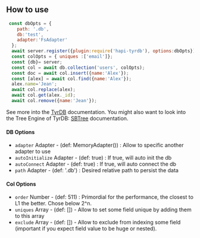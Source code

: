 ## How to use

```js
 const dbOpts = {
    path: '.db',
    db:'test',
    adapter:'FsAdapter'
  };
  await server.register({plugin:require('hapi-tyrdb'), options:dbOpts});
  const colOpts = { uniques :['email']};
  const {db}= server;
  const col = await db.collection('users', colOpts);
  const doc = await col.insert({name:'Alex'});
  const [alex] = await col.find({name:'Alex'});
  alex.name='Jean';
  await col.replace(alex);
  await col.get(alex._id);
  await col.remove({name:'Jean'});
```

See more into the [TyrDB](https://alex-werner.github.io/TyrDB) documentation.
You might also want to look into the Tree Engine of TyrDB: [SBTree](https://github.com/Alex-Werner/SBTree) documentation.

#### DB Options

  - `adapter` Adapter - (def: MemoryAdapter()) : Allow to specific another adapter to use
  - `autoInitialize` Adapter - (def: true) : If true, will auto init the db
  - `autoConnect` Adapter - (def: true) : If true, will auto connect the db
  - `path` Adapter - (def: '.db') : Desired relative path to persist the data

#### Col Options
  - `order` Number - (def: 511) : Primordial for the performance, the closest to L1 the better. Chose below 2^n. 
  - `uniques` Array - (def: []) - Allow to set some field unique by adding them to this array
  - `exclude` Array - (def: []) - Allow to exclude from indexing some field (important if you expect field value to be huge or nested).
